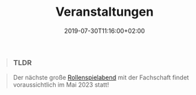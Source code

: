 ﻿---
title: "Veranstaltungen"
date: 2019-07-30T11:16:00+02:00
draft: false
---
> ### TLDR

> Der nächste große [Rollenspielabend](#rollenspielabend) mit der Fachschaft findet voraussichtlich im Mai 2023 statt!
